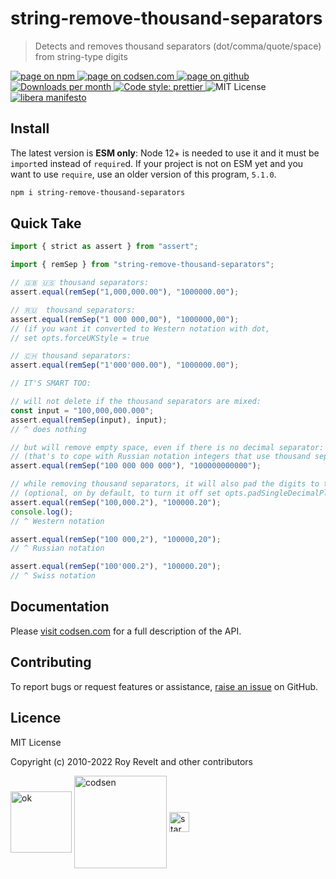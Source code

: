 # string-remove-thousand-separators

> Detects and removes thousand separators (dot/comma/quote/space) from string-type digits

<div class="package-badges">
  <a href="https://www.npmjs.com/package/string-remove-thousand-separators" rel="nofollow noreferrer noopener">
    <img src="https://img.shields.io/badge/-npm-blue?style=flat-square" alt="page on npm">
  </a>
  <a href="https://codsen.com/os/string-remove-thousand-separators" rel="nofollow noreferrer noopener">
    <img src="https://img.shields.io/badge/-codsen-blue?style=flat-square" alt="page on codsen.com">
  </a>
  <a href="https://github.com/codsen/codsen/tree/main/packages/string-remove-thousand-separators" rel="nofollow noreferrer noopener">
    <img src="https://img.shields.io/badge/-github-blue?style=flat-square" alt="page on github">
  </a>
  <a href="https://npmcharts.com/compare/string-remove-thousand-separators?interval=30" rel="nofollow noreferrer noopener" target="_blank">
    <img src="https://img.shields.io/npm/dm/string-remove-thousand-separators.svg?style=flat-square" alt="Downloads per month">
  </a>
  <a href="https://prettier.io" rel="nofollow noreferrer noopener" target="_blank">
    <img src="https://img.shields.io/badge/code_style-prettier-brightgreen.svg?style=flat-square" alt="Code style: prettier">
  </a>
  <img src="https://img.shields.io/badge/licence-MIT-brightgreen.svg?style=flat-square" alt="MIT License">
  <a href="https://liberamanifesto.com" rel="nofollow noreferrer noopener" target="_blank">
    <img src="https://img.shields.io/badge/libera-manifesto-lightgrey.svg?style=flat-square" alt="libera manifesto">
  </a>
</div>

## Install

The latest version is **ESM only**: Node 12+ is needed to use it and it must be `import`ed instead of `require`d. If your project is not on ESM yet and you want to use `require`, use an older version of this program, `5.1.0`.

```bash
npm i string-remove-thousand-separators
```

## Quick Take

```js
import { strict as assert } from "assert";

import { remSep } from "string-remove-thousand-separators";

// 🇬🇧 🇺🇸 thousand separators:
assert.equal(remSep("1,000,000.00"), "1000000.00");

// 🇷🇺  thousand separators:
assert.equal(remSep("1 000 000,00"), "1000000,00");
// (if you want it converted to Western notation with dot,
// set opts.forceUKStyle = true

// 🇨🇭 thousand separators:
assert.equal(remSep("1'000'000.00"), "1000000.00");

// IT'S SMART TOO:

// will not delete if the thousand separators are mixed:
const input = "100,000,000.000";
assert.equal(remSep(input), input);
// ^ does nothing

// but will remove empty space, even if there is no decimal separator:
// (that's to cope with Russian notation integers that use thousand separators)
assert.equal(remSep("100 000 000 000"), "100000000000");

// while removing thousand separators, it will also pad the digits to two decimal places
// (optional, on by default, to turn it off set opts.padSingleDecimalPlaceNumbers to `false`):
assert.equal(remSep("100,000.2"), "100000.20");
console.log();
// ^ Western notation

assert.equal(remSep("100 000,2"), "100000,20");
// ^ Russian notation

assert.equal(remSep("100'000.2"), "100000.20");
// ^ Swiss notation
```

## Documentation

Please [visit codsen.com](https://codsen.com/os/string-remove-thousand-separators/) for a full description of the API.

## Contributing

To report bugs or request features or assistance, [raise an issue](https://github.com/codsen/codsen/issues/new/choose) on GitHub.

## Licence

MIT License

Copyright (c) 2010-2022 Roy Revelt and other contributors

<img src="https://codsen.com/images/png-codsen-ok.png" width="98" alt="ok" align="center"> <img src="https://codsen.com/images/png-codsen-1.png" width="148" alt="codsen" align="center"> <img src="https://codsen.com/images/png-codsen-star-small.png" width="32" alt="star" align="center">

